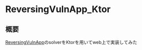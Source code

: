 # ReversingVulnApp_Ktor

## 概要
[ReversingVulnApp](https://github.com/daiki0508/ReversingVulnApp)のsolverをKtorを用いてweb上で実装してみた
